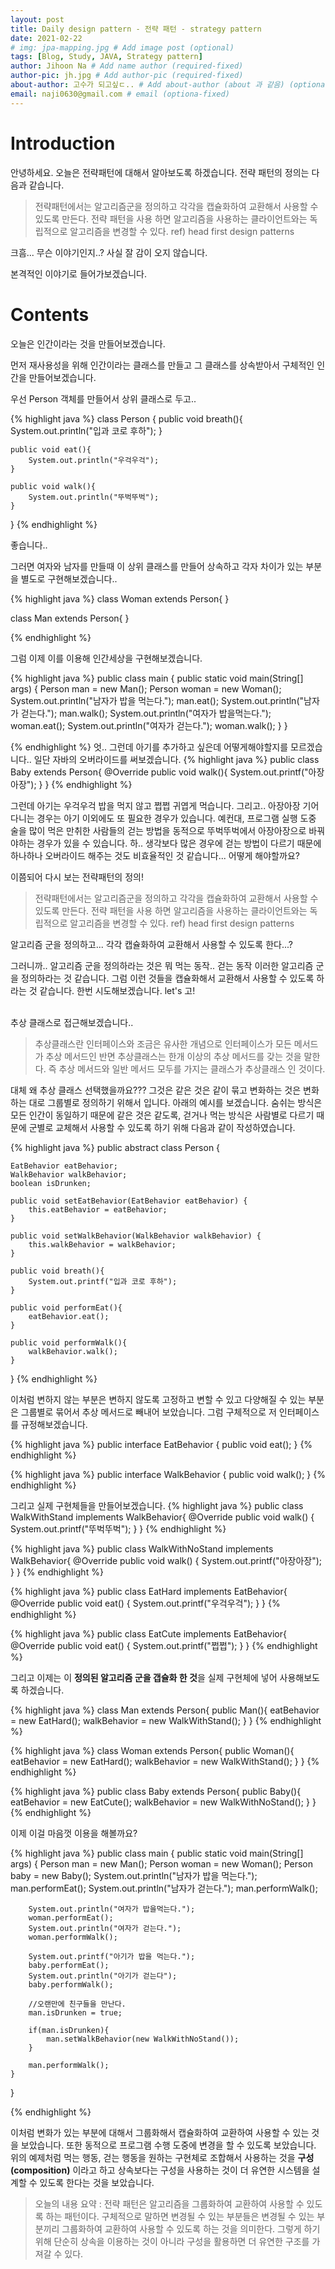 ```yaml
---
layout: post
title: Daily design pattern - 전략 패턴 - strategy pattern
date: 2021-02-22
# img: jpa-mapping.jpg # Add image post (optional)
tags: [Blog, Study, JAVA, Strategy pattern]
author: Jihoon Na # Add name author (required-fixed)
author-pic: jh.jpg # Add author-pic (required-fixed)
about-author: 고수가 되고싶ㄷ.. # Add about-author (about 과 같음) (optional-fixed)
email: naji0630@gmail.com # email (optiona-fixed)
---
```


# Introduction
안녕하세요. 오늘은 전략패턴에 대해서 알아보도록 하겠습니다. 전략 패턴의 정의는 다음과 같습니다.
> 전략패턴에서는 알고리즘군을 정의하고 각각을 캡슐화하여 교환해서 사용할 수 있도록 만든다. 전략 패턴을 사용
> 하면 알고리즘을 사용하는 클라이언트와는 독립적으로 알고리즘을 변경할 수 있다. ref) head first design patterns

크흠... 무슨 이야기인지..? 사실 잘 감이 오지 않습니다. 

본격적인 이야기로 들어가보겠습니다.

# Contents

오늘은 인간이라는 것을 만들어보겠습니다.

먼저 재사용성을 위해 인간이라는 클래스를 만들고 그 클래스를 상속받아서 구체적인 인간을 만들어보겠습니다.

우선 Person 객체를 만들어서 상위 클래스로 두고..

{% highlight java %}
class Person {
    public void breath(){
        System.out.println("입과 코로 후하");
    }

    public void eat(){
        System.out.println("우걱우걱");
    }

    public void walk(){
        System.out.println("뚜벅뚜벅");
    }
}
{% endhighlight %}

좋습니다..

그러면 여자와 남자를 만들때 이 상위 클래스를 만들어 상속하고 각자 차이가 있는 부분을 별도로 구현해보겠습니다..

{% highlight java %}
class Woman extends Person{
}

class Man extends Person{
}

{% endhighlight %}

그럼 이제 이를 이용해 인간세상을 구현해보겠습니다.

{% highlight java %}
public class main {
    public static void main(String[] args) {
        Person man = new Man();
        Person woman = new Woman();
        System.out.println("남자가 밥을 먹는다.");
        man.eat();
        System.out.println("남자가 걷는다.");
        man.walk();
        System.out.println("여자가 밥을먹는다.");
        woman.eat();
        System.out.println("여자가 걷는다.");
        woman.walk();
    }
}

{% endhighlight %}
엇.. 그런데 아기를 추가하고 싶은데 어떻게해야할지를 모르겠습니다..
일단 자바의 오버라이드를 써보겠습니다.
{% highlight java %}
public class Baby extends Person{
    @Override
    public void walk(){
        System.out.printf("아장아장");
    }
}
{% endhighlight %}

그런데 아기는 우걱우걱 밥을 먹지 않고 쩝쩝 귀엽게 먹습니다.
그리고.. 아장아장 기어다니는 경우는 아기 이외에도 또 필요한 경우가 있습니다.
예컨대, 프로그램 실행 도중 술을 많이 먹은 만취한 사람들의 걷는 방법을 동적으로 뚜벅뚜벅에서 아장아장으로 바꿔야하는 경우가 있을 수 있습니다.
하.. 생각보다 많은 경우에 걷는 방법이 다르기 때문에 하나하나 오버라이드 해주는 것도 비효율적인 것 같습니다... 어떻게 해야할까요?

이쯤되어 다시 보는 전략패턴의 정의!

> 전략패턴에서는 알고리즘군을 정의하고 각각을 캡슐화하여 교환해서 사용할 수 있도록 만든다. 전략 패턴을 사용
> 하면 알고리즘을 사용하는 클라이언트와는 독립적으로 알고리즘을 변경할 수 있다. ref) head first design patterns

알고리즘 군을 정의하고... 각각 캡슐화하여 교환해서 사용할 수 있도록 한다...?

그러니까.. 알고리즘 군을 정의하라는 것은 뭐 먹는 동작.. 걷는 동작 이러한 알고리즘 군을 정의하라는 것 같습니다.
그럼 이런 것들을 캡슐화해서 교환해서 사용할 수 있도록 하라는 것 같습니다. 한번 시도해보겠습니다. let's 고!

<br>
추상 클래스로 접근해보겠습니다..

> 추상클래스란 인터페이스와 조금은 유사한 개념으로 인터페이스가 모든 메서드가 추상 메서드인 반면 추상클래스는 한개 이상의 추상 메서드를 갖는 것을 말한다. 즉 추상 메서드와
> 일반 메서드 모두를 가지는 클래스가 추상클래스 인 것이다.

대체 왜 추상 클래스 선택했을까요??? 그것은 같은 것은 같이 묶고 변화하는 것은 변화하는 대로 그룹별로 정의하기 위해서 입니다.
아래의 예시를 보겠습니다. 숨쉬는 방식은 모든 인간이 동일하기 때문에 같은 것은 같도록, 
걷거나 먹는 방식은 사람별로 다르기 때문에 군별로 교체해서 사용할 수 있도록 하기 위해 다음과 같이 작성하였습니다.

{% highlight java %}
public abstract class Person {

    EatBehavior eatBehavior;
    WalkBehavior walkBehavior;
    boolean isDrunken;

    public void setEatBehavior(EatBehavior eatBehavior) {
        this.eatBehavior = eatBehavior;
    }

    public void setWalkBehavior(WalkBehavior walkBehavior) {
        this.walkBehavior = walkBehavior;
    }

    public void breath(){
        System.out.printf("입과 코로 후하");
    }
    
    public void performEat(){
        eatBehavior.eat();
    }
    
    public void performWalk(){
        walkBehavior.walk();
    }
}
{% endhighlight %}

이처럼 변하지 않는 부분은 변하지 않도록 고정하고 변할 수 있고 다양해질 수 있는 부분은 그룹별로 묶어서 추상 메서드로 빼내어 보았습니다.
그럼 구체적으로 저 인터페이스를 규정해보겠습니다.

{% highlight java %}
public interface EatBehavior {
    public void eat();
}
{% endhighlight %}

{% highlight java %}
public interface WalkBehavior {
    public void walk();
}
{% endhighlight %}

그리고 실제 구현체들을 만들어보겠습니다.
{% highlight java %}
public class WalkWithStand implements WalkBehavior{
    @Override
    public void walk() {
        System.out.printf("뚜벅뚜벅");
    }
}
{% endhighlight %}

{% highlight java %}
public class WalkWithNoStand implements WalkBehavior{
    @Override
    public void walk() {
         System.out.printf("아장아장");
    }
}
{% endhighlight %}

{% highlight java %}
public class EatHard implements EatBehavior{
    @Override
    public void eat() {
        System.out.printf("우걱우걱");
    }
}
{% endhighlight %}

{% highlight java %}
public class EatCute implements EatBehavior{
    @Override
    public void eat() {
         System.out.printf("쩝쩝");
    }
}
{% endhighlight %}

그리고 이제는 이 **정의된 알고리즘 군을 갭슐화 한 것**을 실제 구현체에 넣어 사용해보도록 하겠습니다.

{% highlight java %}
class Man extends Person{
    public Man(){
         eatBehavior = new EatHard();
        walkBehavior = new WalkWithStand();
    }
}
{% endhighlight %}


{% highlight java %}
class Woman extends Person{
    public Woman(){
        eatBehavior = new EatHard();
        walkBehavior = new WalkWithStand();
    }
}
{% endhighlight %}

{% highlight java %}
public class Baby extends Person{
    public Baby(){
        eatBehavior = new EatCute();
        walkBehavior = new WalkWithNoStand();
    }
}
{% endhighlight %}

이제 이걸 마음껏 이용을 해볼까요?

{% highlight java %}
public class main {
    public static void main(String[] args) {
        Person man = new Man();
        Person woman = new Woman();
        Person baby = new Baby();
        System.out.println("남자가 밥을 먹는다.");
        man.performEat();
        System.out.println("남자가 걷는다.");
        man.performWalk();

        System.out.println("여자가 밥을먹는다.");
        woman.performEat();
        System.out.println("여자가 걷는다.");
        woman.performWalk();

        System.out.printf("아기가 밥을 먹는다.");
        baby.performEat();
        System.out.println("아기가 걷는다");
        baby.performWalk();

        //오랜만에 친구들을 만난다.
        man.isDrunken = true;

        if(man.isDrunken){
            man.setWalkBehavior(new WalkWithNoStand());
        }

        man.performWalk();
    }
}

{% endhighlight %}

이처럼 변화가 있는 부분에 대해서 그룹화해서 캡슐화하여 교환하여 사용할 수 있는 것을 보았습니다.
또한 동적으로 프로그램 수행 도중에 변경을 할 수 있도록 보았습니다. 위의 예제처럼 먹는 행동, 걷는 행동을
원하는 구현체로 조합해서 사용하는 것을 **구성(composition)** 이라고 하고 상속보다는 구성을 사용하는 것이 더 
유연한 시스템을 설계할 수 있도록 한다는 것을 보았습니다.

>오늘의 내용 요약 : 전략 패턴은 알고리즘을 그룹화하여 교환하여 사용할 수 있도록 하는 패턴이다.
> 구체적으로 말하면 변경될 수 있는 부분들은 변경될 수 있는 부분끼리 그룹화하여 교환하여 사용할 수 있도록 하는 것을 의미한다.
> 그렇게 하기위해 단순히 상속을 이용하는 것이 아니라 구성을 활용하면 더 유연한 구조를 가져갈 수 있다.
